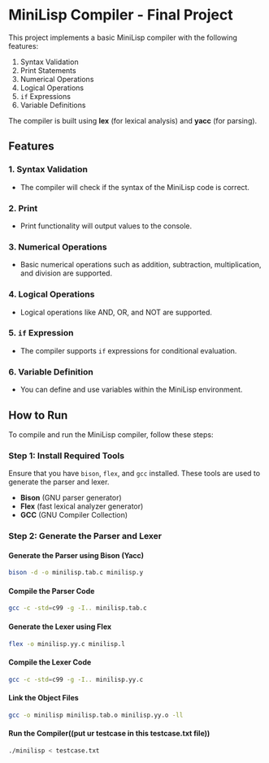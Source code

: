 # MiniLisp Compiler - Final Project

This project implements a basic MiniLisp compiler with the following features:
1. Syntax Validation
2. Print Statements
3. Numerical Operations
4. Logical Operations
5. `if` Expressions
6. Variable Definitions

The compiler is built using **lex** (for lexical analysis) and **yacc** (for parsing).

## Features

### 1. Syntax Validation
- The compiler will check if the syntax of the MiniLisp code is correct.

### 2. Print
- Print functionality will output values to the console.

### 3. Numerical Operations
- Basic numerical operations such as addition, subtraction, multiplication, and division are supported.

### 4. Logical Operations
- Logical operations like AND, OR, and NOT are supported.

### 5. `if` Expression
- The compiler supports `if` expressions for conditional evaluation.

### 6. Variable Definition
- You can define and use variables within the MiniLisp environment.

## How to Run

To compile and run the MiniLisp compiler, follow these steps:

### Step 1: Install Required Tools
Ensure that you have `bison`, `flex`, and `gcc` installed. These tools are used to generate the parser and lexer.

- **Bison** (GNU parser generator)
- **Flex** (fast lexical analyzer generator)
- **GCC** (GNU Compiler Collection)

### Step 2: Generate the Parser and Lexer

#### Generate the Parser using Bison (Yacc)
```bash
bison -d -o minilisp.tab.c minilisp.y
```

#### Compile the Parser Code
```bash
gcc -c -std=c99 -g -I.. minilisp.tab.c
```

#### Generate the Lexer using Flex
```bash
flex -o minilisp.yy.c minilisp.l
```

#### Compile the Lexer Code
```bash
gcc -c -std=c99 -g -I.. minilisp.yy.c
```

#### Link the Object Files
```bash
gcc -o minilisp minilisp.tab.o minilisp.yy.o -ll
```

#### Run the Compiler((put ur testcase in this testcase.txt file))
```bash
./minilisp < testcase.txt
```

